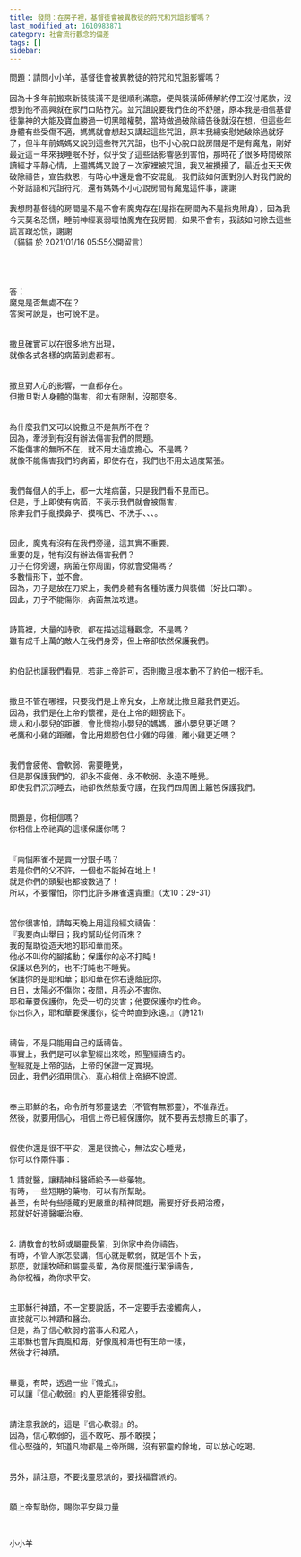 ```yaml
---
title: 發問：在房子裡，基督徒會被異教徒的符咒和咒詛影響嗎？
last_modified_at: 1610983871
category: 社會流行觀念的偏差
tags: []
sidebar: 
---
```


<div>問題：請問小小羊，基督徒會被異教徒的符咒和咒詛影響嗎？</div>
<div> </div>
<div>因為十多年前搬來新裝裝潢不是很順利滿意，便與裝潢師傅解約停工沒付尾款，沒想到他不高興就在家門口貼符咒。並咒詛說要我們住的不舒服，原本我是相信基督徒靠神的大能及寶血勝過一切黑暗權勢，當時做過破除禱告後就沒在想，但這些年身體有些受傷不適，媽媽就會想起又講起這些咒詛，原本我總安慰她破除過就好了，但半年前媽媽又說到這些符咒咒詛，也不小心脫口說房間是不是有魔鬼，剛好最近這ㄧ年來我睡眠不好，似乎受了這些話影響感到害怕，那時花了很多時間破除讀經才平靜心情，上週媽媽又說了ㄧ次家裡被咒詛，我又被攪擾了，最近也天天做破除禱告，宣告救恩，有時心中還是會不安混亂，我們該如何面對別人對我們說的不好話語和咒詛符咒，還有媽媽不小心說房間有魔鬼這件事，謝謝</div>
<div> </div>
<div>我想問基督徒的房間是不是不會有魔鬼存在(是指在房間內不是指鬼附身），因為我今天莫名恐慌，睡前神經衰弱壞怕魔鬼在我房間，如果不會有，我該如何除去這些謊言跟恐慌，謝謝</div>
<div>（貓貓 於 2021/01/16 05:55公開留言）</div>
<div> </div>
<div> </div>
<div> </div>
<div> </div>
<div>答：</div>
<div>魔鬼是否無處不在？</div>
<div>答案可說是，也可說不是。</div>
<div> </div>
<div> </div>
<div>撒旦確實可以在很多地方出現，</div>
<div>就像各式各樣的病菌到處都有。</div>
<div> </div>
<div> </div>
<div>撒旦對人心的影響，一直都存在。</div>
<div>但撒旦對人身體的傷害，卻大有限制，沒那麼多。</div>
<div> </div>
<div> </div>
<div>為什麼我們又可以說撒旦不是無所不在？</div>
<div>因為，牽涉到有沒有辦法傷害我們的問題。</div>
<div>不能傷害的無所不在，就不用太過度擔心，不是嗎？</div>
<div>就像不能傷害我們的病菌，即使存在，我們也不用太過度緊張。</div>
<div> </div>
<div> </div>
<div>我們每個人的手上，都一大堆病菌，只是我們看不見而已。</div>
<div>但是，手上即使有病菌，不表示我們就會被傷害，</div>
<div>除非我們手亂摸鼻子、摸嘴巴、不洗手、、、。</div>
<div> </div>
<div> </div>
<div>因此，魔鬼有沒有在我們旁邊，這其實不重要。</div>
<div>重要的是，牠有沒有辦法傷害我們？</div>
<div>刀子在你旁邊，病菌在你周圍，你就會受傷嗎？</div>
<div>多數情形下，並不會。</div>
<div>因為，刀子是放在刀架上，我們身體有各種防護力與裝備（好比口罩）。</div>
<div>因此，刀子不能傷你，病菌無法攻進。</div>
<div> </div>
<div> </div>
<div>詩篇裡，大量的詩歌，都在描述這種觀念，不是嗎？</div>
<div>雖有成千上萬的敵人在我們身旁，但上帝卻依然保護我們。</div>
<div> </div>
<div> </div>
<div>約伯記也讓我們看見，若非上帝許可，否則撒旦根本動不了約伯一根汗毛。</div>
<div> </div>
<div> </div>
<div>撒旦不管在哪裡，只要我們是上帝兒女，上帝就比撒旦離我們更近。</div>
<div>因為，我們是在上帝的懷裡，是在上帝的翅膀底下。</div>
<div>壞人和小嬰兒的距離，會比懷抱小嬰兒的媽媽，離小嬰兒更近嗎？</div>
<div>老鷹和小雞的距離，會比用翅膀包住小雞的母雞，離小雞更近嗎？</div>
<div> </div>
<div> </div>
<div>我們會疲倦、會軟弱、需要睡覺，</div>
<div>但是那保護我們的，卻永不疲倦、永不軟弱、永遠不睡覺。</div>
<div>即使我們沉沉睡去，祂卻依然慈愛守護，在我們四周圍上籬笆保護我們。</div>
<div> </div>
<div> </div>
<div>問題是，你相信嗎？</div>
<div>你相信上帝祂真的這樣保護你嗎？</div>
<div> </div>
<div> </div>
<div>『兩個麻雀不是賣一分銀子嗎？</div>
<div>若是你們的父不許，一個也不能掉在地上！</div>
<div>就是你們的頭髮也都被數過了！</div>
<div>所以，不要懼怕，你們比許多麻雀還貴重』（太10：29-31）</div>
<div> </div>
<div> </div>
<div>當你很害怕，請每天晚上用這段經文禱告：</div>
<div>『我要向山舉目；我的幫助從何而來？</div>
<div>我的幫助從造天地的耶和華而來。</div>
<div>他必不叫你的腳搖動；保護你的必不打盹！</div>
<div>保護以色列的，也不打盹也不睡覺。</div>
<div>保護你的是耶和華；耶和華在你右邊蔭庇你。</div>
<div>白日，太陽必不傷你；夜間，月亮必不害你。</div>
<div>耶和華要保護你，免受一切的災害；他要保護你的性命。</div>
<div>你出你入，耶和華要保護你，從今時直到永遠。』（詩121）</div>
<div> </div>
<div> </div>
<div>禱告，不是只能用自己的話禱告。</div>
<div>事實上，我們是可以拿聖經出來唸，照聖經禱告的。</div>
<div>聖經就是上帝的話，上帝的保證一定實現。</div>
<div>因此，我們必須用信心，真心相信上帝絕不說謊。</div>
<div> </div>
<div> </div>
<div>奉主耶穌的名，命令所有邪靈退去（不管有無邪靈），不准靠近。</div>
<div>然後，就要用信心，相信上帝已經保護你，就不要再去想撒旦的事了。</div>
<div> </div>
<div> </div>
<div>假使你還是很不平安，還是很擔心，無法安心睡覺，</div>
<div>你可以作兩件事：</div>
<div> </div>
<div>1.<span style="white-space:pre"> </span>請就醫，讓精神科醫師給予一些藥物。</div>
<div>有時，一些短期的藥物，可以有所幫助。</div>
<div>甚至，有時有些隱藏的更嚴重的精神問題，需要好好長期治療，</div>
<div>那就好好遵醫囑治療。</div>
<div> </div>
<div> </div>
<div>2.<span style="white-space:pre"> </span>請教會的牧師或屬靈長輩，到你家中為你禱告。</div>
<div>有時，不管人家怎麼講，信心就是軟弱，就是信不下去，</div>
<div>那麼，就讓牧師和屬靈長輩，為你房間進行潔淨禱告，</div>
<div>為你祝福，為你求平安。</div>
<div> </div>
<div> </div>
<div>主耶穌行神蹟，不一定要說話，不一定要手去接觸病人，</div>
<div>直接就可以神蹟和醫治。</div>
<div>但是，為了信心軟弱的當事人和眾人，</div>
<div>主耶穌也會斥責風和海，好像風和海也有生命一樣，</div>
<div>然後才行神蹟。</div>
<div> </div>
<div> </div>
<div>畢竟，有時，透過一些『儀式』，</div>
<div>可以讓『信心軟弱』的人更能獲得安慰。</div>
<div> </div>
<div> </div>
<div>請注意我說的，這是『信心軟弱』的。</div>
<div>因為，信心軟弱的，這不敢吃、那不敢摸；</div>
<div>信心堅強的，知道凡物都是上帝所賜，沒有邪靈的餘地，可以放心吃喝。</div>
<div> </div>
<div> </div>
<div>另外，請注意，不要找靈恩派的，要找福音派的。</div>
<div> </div>
<div> </div>
<div>願上帝幫助你，賜你平安與力量</div>
<p> </p>
<p>小小羊</p>
<p> </p>

